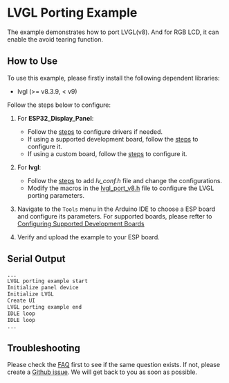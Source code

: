# LVGL Porting Example

The example demonstrates how to port LVGL(v8). And for RGB LCD, it can enable the avoid tearing function.

## How to Use

To use this example, please firstly install the following dependent libraries:

- lvgl (>= v8.3.9, < v9)

Follow the steps below to configure:

1. For **ESP32_Display_Panel**:

    - Follow the [steps](../../../../README.md#configuring-drivers) to configure drivers if needed.
    - If using a supported development board, follow the [steps](../../../../README.md#using-supported-development-boards) to configure it.
    - If using a custom board, follow the [steps](../../../../README.md#using-custom-development-boards) to configure it.

2. For **lvgl**:

    - Follow the [steps](../../../../README.md#configuring-lvgl) to add *lv_conf.h* file and change the configurations.
    - Modify the macros in the [lvgl_port_v8.h](./lvgl_port_v8.h) file to configure the LVGL porting parameters.

3. Navigate to the `Tools` menu in the Arduino IDE to choose a ESP board and configure its parameters. For supported boards, please refter to [Configuring Supported Development Boards](../../../../README.md#configuring-supported-development-boards)
4. Verify and upload the example to your ESP board.

## Serial Output

```bash
...
LVGL porting example start
Initialize panel device
Initialize LVGL
Create UI
LVGL porting example end
IDLE loop
IDLE loop
...
```

## Troubleshooting

Please check the [FAQ](../../../../README.md#faq) first to see if the same question exists. If not, please create a [Github issue](https://github.com/esp-arduino-libs/ESP32_Display_Panel/issues). We will get back to you as soon as possible.
